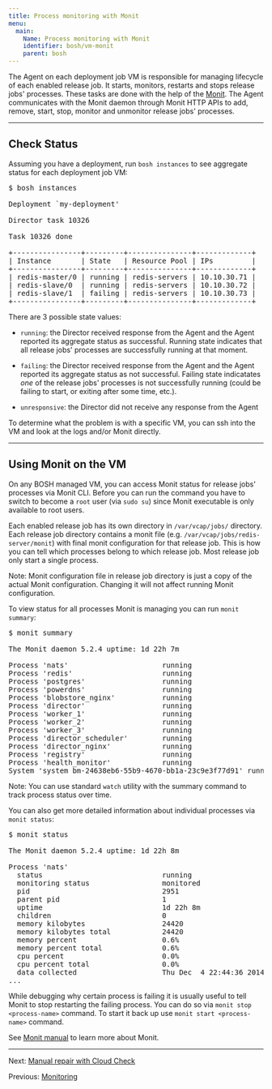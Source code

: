 ```yaml
---
title: Process monitoring with Monit
menu:
  main:
    Name: Process monitoring with Monit
    identifier: bosh/vm-monit
    parent: bosh
---
```


The Agent on each deployment job VM is responsible for managing lifecycle of each enabled release job. It starts, monitors, restarts and stops release jobs' processes. These tasks are done with the help of the  [Monit](http://mmonit.com/monit/). The Agent communicates with the Monit daemon through Monit HTTP APIs to add, remove, start, stop, monitor and unmonitor release jobs' processes.

---
## <a id="check-status"></a> Check Status

Assuming you have a deployment, run `bosh instances` to see aggregate status for each deployment job VM:

<pre class="terminal">
$ bosh instances

Deployment `my-deployment'

Director task 10326

Task 10326 done

+----------------+---------+---------------+-------------+
| Instance       | State   | Resource Pool | IPs         |
+----------------+---------+---------------+-------------+
| redis-master/0 | running | redis-servers | 10.10.30.71 |
| redis-slave/0  | running | redis-servers | 10.10.30.72 |
| redis-slave/1  | failing | redis-servers | 10.10.30.73 |
+----------------+---------+---------------+-------------+
</pre>

There are 3 possible state values:

- `running`: the Director received response from the Agent and the Agent reported its aggregate status as successful. Running state indicates that all release jobs' processes are successfully running at that moment.

- `failing`: the Director received response from the Agent and the Agent reported its aggregate status as not successful. Failing state indicatates _one_ of the release jobs' processes is not successfully running (could be failing to start, or exiting after some time, etc.).

- `unresponsive`: the Director did not receive any response from the Agent

To determine what the problem is with a specific VM, you can ssh into the VM and look at the logs and/or Monit directly.

---
## <a id="using-monit"></a> Using Monit on the VM

On any BOSH managed VM, you can access Monit status for release jobs' processes via Monit CLI. Before you can run the command you have to switch to become a `root` user (via `sudo su`) since Monit executable is only available to root users.

Each enabled release job has its own directory in `/var/vcap/jobs/` directory. Each release job directory contains a monit file (e.g. `/var/vcap/jobs/redis-server/monit`) with final monit configuration for that release job. This is how you can tell which processes belong to which release job. Most release job only start a single process.

<p class="note">Note: Monit configuration file in release job directory is just a copy of the actual Monit configuration. Changing it will not affect running Monit configuration.</p>

To view status for all processes Monit is managing you can run `monit summary`:

<pre class="terminal">
$ monit summary

The Monit daemon 5.2.4 uptime: 1d 22h 7m

Process 'nats'                      running
Process 'redis'                     running
Process 'postgres'                  running
Process 'powerdns'                  running
Process 'blobstore_nginx'           running
Process 'director'                  running
Process 'worker_1'                  running
Process 'worker_2'                  running
Process 'worker_3'                  running
Process 'director_scheduler'        running
Process 'director_nginx'            running
Process 'registry'                  running
Process 'health_monitor'            running
System 'system_bm-24638eb6-55b9-4670-bb1a-23c9e3f77d91' running
</pre>

<p class="note">Note: You can use standard <code>watch</code> utility with the summary command to track process status over time.</p>

You can also get more detailed information about individual processes via `monit status`:

<pre class="terminal">
$ monit status

The Monit daemon 5.2.4 uptime: 1d 22h 8m

Process 'nats'
  status                            running
  monitoring status                 monitored
  pid                               2951
  parent pid                        1
  uptime                            1d 22h 8m
  children                          0
  memory kilobytes                  24420
  memory kilobytes total            24420
  memory percent                    0.6%
  memory percent total              0.6%
  cpu percent                       0.0%
  cpu percent total                 0.0%
  data collected                    Thu Dec  4 22:44:36 2014
...
</pre>

While debugging why certain process is failing it is usually useful to tell Monit to stop restarting the failing process. You can do so via `monit stop <process-name>` command. To start it back up use `monit start <process-name>` command.

See [Monit manual](http://mmonit.com/monit/documentation/monit.html) to learn more about Monit.

---
Next: [Manual repair with Cloud Check](cck.html)

Previous: [Monitoring](monitoring.html)
